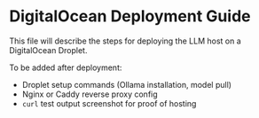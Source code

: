 # DigitalOcean Deployment Guide

This file will describe the steps for deploying the LLM host on a DigitalOcean Droplet.

To be added after deployment:
- Droplet setup commands (Ollama installation, model pull)
- Nginx or Caddy reverse proxy config
- `curl` test output screenshot for proof of hosting
